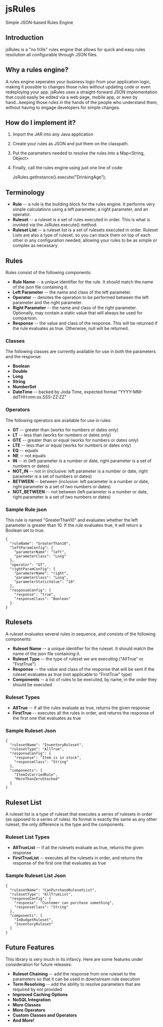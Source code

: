 # jsRules
Simple JSON-based Rules Engine

## Introduction

jsRules is a "no frills" rules engine that allows for quick and easy rules resolution all configurable through JSON 
files.

## Why a rules engine?

A rules engine seperates your business logic from your application logic, making it possible to changes those rules
without updating code or even redeploying your app. jsRules uses a straight-forward JSON implementation that could
easily be edited via a web page, mobile app, or even by hand...keeping those rules in the hands of the people who
understand them, without having to engage developers for simple changes. 

## How do I implement it?

1. Import the JAR into any Java application
2. Create your rules as JSON and put them on the classpath.
3. Put the parameters needed to resolve the rules into a Map<String, Object>
4. Finally, call the rules engine using just one line of code:


    JsRules.getInstance().execute("DrinkingAge");
       
## Terminology

+ **Rule** -- a rule is the building block for the rules engine. It performs very simple calculations using a left
parameter, a right parameter, and an operator.
+ **Ruleset** -- a ruleset is a set of rules executed in order. This is what is invoked via the JsRules execute() 
method.
+ **Ruleset List** -- a ruleset list is a set of rulesets executed in order. Ruleset Lists are also a type of ruleset,
so you can stack them on top of each other in any configuration needed, allowing your rules to be as simple or complex
as necessary.

## Rules

Rules consist of the following components:

+ **Rule Name** -- a unique identifier for the rule. It should match the name of the json file containing it.
+ **Left Parameter** -- the name and class of the left parameter.
+ **Operator** -- denotes the operation to be performed between the left parameter and the right parameter.
+ **Right Parameter** -- the name and class of the right parameter. Optionally, may contain a static value that will
always be used for comparison.
+ **Response** -- the value and class of the response. This will be returned if the rule evaluates as true. Otherwise,
null will be returned.

### Classes

The following classes are currently available for use in both the parameters and the response:

+ **Boolean**
+ **Double**
+ **Long**
+ **String**
+ **NumberSet**
+ **DateTime** -- backed by Joda Time, expected format "YYYY-MM-ddTHH:mm:ss.SSS-ZZ:ZZ"

### Operators

The following operators are available for use in rules:

+ **GT** -- greater than (works for numbers or dates only)
+ **LT** -- less than (works for numbers or dates only)
+ **GTE** -- greater than or equal (works for numbers or dates only)
+ **LTE** -- less than or equal (works for numbers or dates only)
+ **EQ** -- equals
+ **NE** -- not equals
+ **IN** -- in (left parameter is a number or date, right parameter is a set of numbers or dates)
+ **NOT_IN** -- not in (inclusive: left parameter is a number or date, right parameter is a set of numbers or dates)
+ **BETWEEN** -- between (inclusive: left parameter is a number or date, right parameter is a set of two numbers or dates)
+ **NOT_BETWEEN** -- not between (left parameter is a number or date, right parameter is a set of two numbers or dates)

### Sample Rule json

This rule is named "GreaterThan10" and evaluates whether the left parameter is greater than 10. If the rule evaluates
true, it will return a Boolean set to true.

    {
      "ruleName": "GreaterThan10",
      "leftParamConfig": {
        "parameterName": "left",
        "parameterClass": "Long"
      },
      "operator": "GT",
      "rightParamConfig": {
        "parameterName": "right",
        "parameterClass": "Long",
        "parameterStaticValue": "10"
      },
      "responseConfig": {
        "response": "true",
        "responseClass": "Boolean"
      }
    }

## Rulesets

A ruleset evaluates several rules in sequence, and consists of the following components:

+ **Ruleset Name** -- a unique identifier for the ruleset. It should match the name of the json file containing it.
+ **Ruleset Type** -- the type of ruleset we are executing ("AllTrue" or "FirstTrue")
+ **Response** -- the value and class of the response that will be sent if the ruleset evaluates as true (not applicable 
to "FirstTrue" type)
+ **Components** -- a list of rules to be executed, by name, in the order they should be executed

### Ruleset Types

+ **AllTrue** -- if all the rules evaluate as true, returns the given response
+ **FirstTrue** -- executes all the rules in order, and returns the response of the first one that evaluates as true

### Sample Ruleset Json

    {
      "rulesetName": "InventoryRuleset",
      "rulesetType": "AllTrue",
      "responseConfig": {
        "response": "Item is in stock",
        "responseClass": "String"
      },
      "components": [
        "ItemIsCarriedRule",
        "MoreThanZeroStocked"
      ]
    }
    
## Ruleset List

A ruleset list is a type of ruleset that executes a series of rulesets in order (as opposed to a series of rules). Its
format is exactly the same as any other ruleset, the only difference is the type and the components.

### Ruleset List Types

+ **AllTrueList** -- if all the rulesets evaluate as true, returns the given response
+ **FirstTrueList** -- executes all the rulesets in order, and returns the response of the first one that evaluates as 
true

### Sample Ruleset List Json

    {
      "rulesetName": "CanPurchaseRulesetList",
      "rulesetType": "AllTrueList",
      "responseConfig": {
        "response": "Customer can purchase something",
        "responseClass": "String"
      },
      "components": [
        "InBudgetRuleset",
        "InventoryRuleset"
      ]
    }
    
## Future Features

This library is very much in its infancy. Here are some features under consideration for future releases:

+ **Ruleset Chaining** -- add the response from one ruleset to the parameters so that it can be used in downstream rule
execution
+ **Term Resolving** -- add the ability to resolve parameters that are required by not provided
+ **Improved Caching Options**
+ **NoSQL Integration**
+ **More Classes**
+ **More Operators**
+ **Custom Classes and Operators**
+ **And More!**